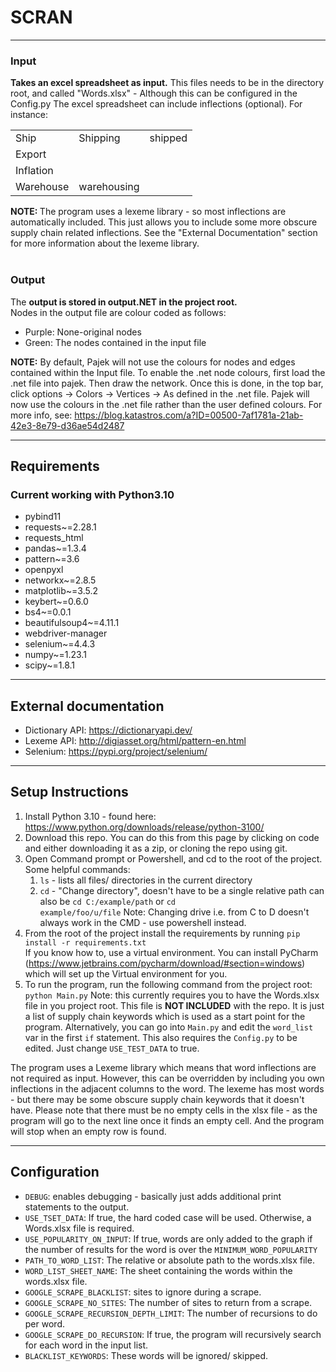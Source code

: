 # SCRAN
***
### Input
<b>Takes an excel spreadsheet as input.</b> This files needs to be in the directory root, and called "Words.xlsx" - Although this 
can be configured in the Config.py 
The excel spreadsheet can include inflections (optional). For instance:
<table>
<tr><td>Ship</td><td>Shipping</td><td>shipped</td></tr>
<tr><td>Export</td><td></td><td></td></tr>
<tr><td>Inflation</td><td></td><td></td></tr>
<tr><td>Warehouse</td><td>warehousing</td><td></td></tr>
</table>
<b>NOTE: </b>The program uses a lexeme library - so most inflections are automatically included.
This just allows you to include some more obscure supply chain related inflections.
See the "External Documentation" section for more information about the lexeme library.
<br/><br/>

### Output
The <b>output is stored in output.NET in the project root.</b><br/>
Nodes in the output file are colour coded as follows:
- Purple: None-original nodes 
- Green: The nodes contained in the input file

<b>NOTE:</b> By default, Pajek will not use the colours for nodes and edges contained within the 
Input file. To enable the .net node colours, first load the .net file into pajek. Then draw the network.
Once this is done, in the top bar, click options -> Colors -> Vertices -> As defined in the .net file.
Pajek will now use the colours in the .net file rather than the user defined colours. 
For more info, see: https://blog.katastros.com/a?ID=00500-7af1781a-21ab-42e3-8e79-d36ae54d2487 
***

## Requirements
### Current working with Python3.10
- pybind11
- requests~=2.28.1
- requests_html
- pandas~=1.3.4
- pattern~=3.6
- openpyxl
- networkx~=2.8.5
- matplotlib~=3.5.2
- keybert~=0.6.0
- bs4~=0.0.1
- beautifulsoup4~=4.11.1
- webdriver-manager
- selenium~=4.4.3
- numpy~=1.23.1
- scipy~=1.8.1

***
## External documentation
- Dictionary API: https://dictionaryapi.dev/ 
- Lexeme API: http://digiasset.org/html/pattern-en.html
- Selenium: https://pypi.org/project/selenium/ 


***
## Setup Instructions
1. Install Python 3.10 - found here: https://www.python.org/downloads/release/python-3100/
2. Download this repo. You can do this from this page by clicking on code and either downloading it as a zip, or cloning the repo using git.
3. Open Command prompt or Powershell, and cd to the root of the project. Some helpful commands:
   1. <code>ls</code> - lists all files/ directories in the current directory 
   2. <code>cd</code> - "Change directory", doesn't have to be a single relative path can also be 
        <code>cd C:/example/path</code> or <code>cd example/foo/u/file</code>
        Note: Changing drive i.e. from C to D doesn't always work in the CMD - use powershell instead.
4. From the root of the project install the requirements by running <code>pip install -r requirements.txt</code>\
    If you know how to, use a virtual environment. You can install PyCharm (https://www.jetbrains.com/pycharm/download/#section=windows) which will 
    set up the Virtual environment for you.
5. To run the program, run the following command from the project root: <code>python Main.py</code>
   Note: this currently requires you to have the Words.xlsx file in you project root. This file is <b>NOT INCLUDED</b> with the repo.
   It is just a list of supply chain keywords which is used as a start point for the program. Alternatively, you can go into 
   <code>Main.py</code> and edit the <code>word_list</code> var in the first <code>if</code> statement. This also requires the
   <code>Config.py</code> to be edited. Just change <code>USE_TEST_DATA</code> to true. 

The program uses a Lexeme library which means that word inflections are not required as input. However, this can be overridden by 
including you own inflections in the adjacent columns to the word. The lexeme has most words - but there may be some obscure supply 
chain keywords that it doesn't have. Please note that there must be no empty cells in the xlsx file - as the program will go to the next line 
once it finds an empty cell. And the program will stop when an empty row is found.

***
## Configuration
- <code>DEBUG</code>: enables debugging - basically just adds additional print statements to the output.
- <code>USE_TSET_DATA</code>: If true, the hard coded case will be used. Otherwise, a Words.xlsx file is required. 
- <code>USE_POPULARITY_ON_INPUT</code>: If true, words are only added to the graph if the number of results for the
  word is over the <code>MINIMUM_WORD_POPULARITY</code> 
- <code>PATH_TO_WORD_LIST</code>: The relative or absolute path to the words.xlsx file. 
- <code>WORD_LIST_SHEET_NAME</code>: The sheet containing the words within the words.xlsx file. 
- <code>GOOGLE_SCRAPE_BLACKLIST</code>: sites to ignore during a scrape. 
- <code>GOOGLE_SCRAPE_NO_SITES</code>: The number of sites to return from a scrape. 
- <code>GOOGLE_SCRAPE_RECURSION_DEPTH_LIMIT</code>: The number of recursions to do per word. 
- <code>GOOGLE_SCRAPE_DO_RECURSION</code>: If true, the program will recursively search for each word in the input list. 
- <code>BLACKLIST_KEYWORDS</code>: These words will be ignored/ skipped.